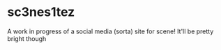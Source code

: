 # sc3nes1tez
A work in progress of a social media (sorta) site for scene! It'll be pretty bright though
